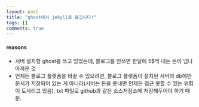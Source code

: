 ```yaml
---
layout: post
title: "ghost에서 jekyll로 옮깁니다!"
tags: []
comments: true
---
```


#### reasons
- 서버 설치형 ghost를 쓰고 있었는데, 블로그를 안쓰면 한달에 5$씩 내는 돈이 넘나 아까운 것
- 언제든 블로그 플랫폼을 바꿀 수 있으려면, 블로그 플랫폼이 설치된 서버의 db에만 문서가 저장되어 있는 게 아니라(서버는 돈을 못내면 언제든 접근 못할 수 있는 위험이 도사리고 있음), txt 파일로 github과 같은 소스저장소에 저장해두어야 하기 때문.
